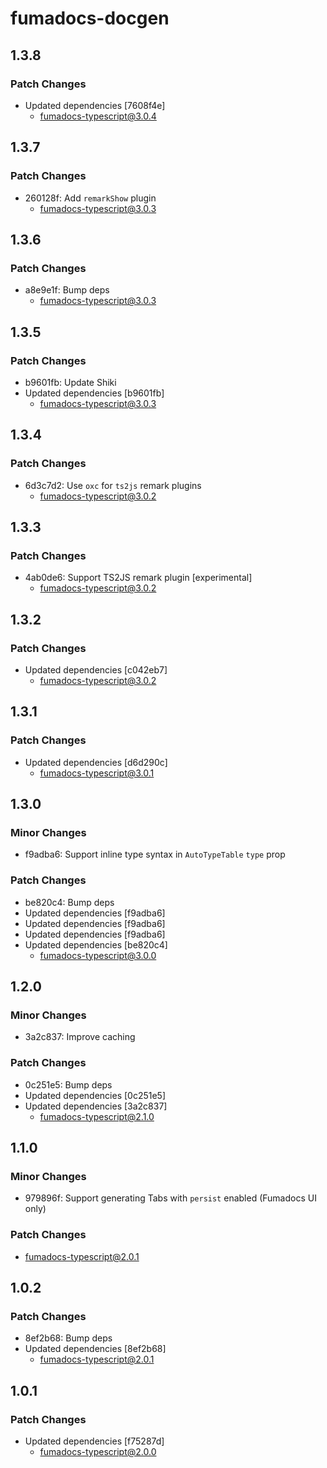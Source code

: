 # fumadocs-docgen

## 1.3.8

### Patch Changes

- Updated dependencies [7608f4e]
  - fumadocs-typescript@3.0.4

## 1.3.7

### Patch Changes

- 260128f: Add `remarkShow` plugin
  - fumadocs-typescript@3.0.3

## 1.3.6

### Patch Changes

- a8e9e1f: Bump deps
  - fumadocs-typescript@3.0.3

## 1.3.5

### Patch Changes

- b9601fb: Update Shiki
- Updated dependencies [b9601fb]
  - fumadocs-typescript@3.0.3

## 1.3.4

### Patch Changes

- 6d3c7d2: Use `oxc` for `ts2js` remark plugins
  - fumadocs-typescript@3.0.2

## 1.3.3

### Patch Changes

- 4ab0de6: Support TS2JS remark plugin [experimental]
  - fumadocs-typescript@3.0.2

## 1.3.2

### Patch Changes

- Updated dependencies [c042eb7]
  - fumadocs-typescript@3.0.2

## 1.3.1

### Patch Changes

- Updated dependencies [d6d290c]
  - fumadocs-typescript@3.0.1

## 1.3.0

### Minor Changes

- f9adba6: Support inline type syntax in `AutoTypeTable` `type` prop

### Patch Changes

- be820c4: Bump deps
- Updated dependencies [f9adba6]
- Updated dependencies [f9adba6]
- Updated dependencies [f9adba6]
- Updated dependencies [be820c4]
  - fumadocs-typescript@3.0.0

## 1.2.0

### Minor Changes

- 3a2c837: Improve caching

### Patch Changes

- 0c251e5: Bump deps
- Updated dependencies [0c251e5]
- Updated dependencies [3a2c837]
  - fumadocs-typescript@2.1.0

## 1.1.0

### Minor Changes

- 979896f: Support generating Tabs with `persist` enabled (Fumadocs UI only)

### Patch Changes

- fumadocs-typescript@2.0.1

## 1.0.2

### Patch Changes

- 8ef2b68: Bump deps
- Updated dependencies [8ef2b68]
  - fumadocs-typescript@2.0.1

## 1.0.1

### Patch Changes

- Updated dependencies [f75287d]
  - fumadocs-typescript@2.0.0
